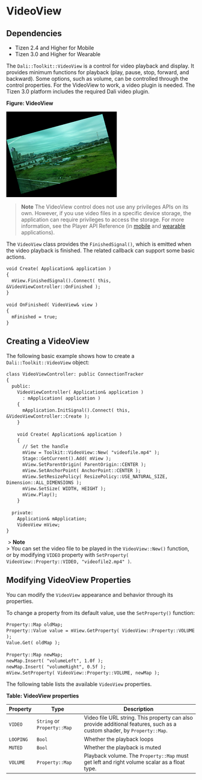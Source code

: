 # VideoView

## Dependencies

- Tizen 2.4 and Higher for Mobile
- Tizen 3.0 and Higher for Wearable

The `Dali::Toolkit::VideoView` is a control for video playback and display. It provides minimum functions for playback (play, pause, stop, forward, and backward). Some options, such as volume, can be controlled through the control properties. For the VideoView to work, a video plugin is needed. The Tizen 3.0 platform includes the required Dali video plugin.

**Figure: VideoView**

![VideoView](./media/dali_videoview.png)

 > **Note** 
 > The VideoView control does not use any privileges APIs on its own. However, if you use video files in a specific device storage, the application can require privileges to access the storage. For more information, see the Player API Reference (in [mobile](http://org.tizen.native.mobile.apireference/group__CAPI__MEDIA__PLAYER__MODULE.html) and [wearable](http://org.tizen.native.wearable.apireference/group__CAPI__MEDIA__PLAYER__MODULE.html) applications).    

The `VideoView` class provides the `FinishedSignal()`, which is emitted when the video playback is finished. The related callback can support some basic actions.

```
void Create( Application& application )
{
  mView.FinishedSignal().Connect( this, &VideoViewController::OnFinished );
}

void OnFinished( VideoView& view )
{
  mFinished = true;
}
```

## Creating a VideoView

The following basic example shows how to create a `Dali::Toolkit::VideoView` object:

```
class VideoViewController: public ConnectionTracker
{
  public:
    VideoViewController( Application& application )
      : mApplication( application )
    {
      mApplication.InitSignal().Connect( this, &VideoViewController::Create );
    }

    void Create( Application& application )
    {
      // Set the handle
      mView = Toolkit::VideoView::New( "videofile.mp4" );
      Stage::GetCurrent().Add( mView );
      mView.SetParentOrigin( ParentOrigin::CENTER );
      mView.SetAnchorPoint( AnchorPoint::CENTER );
      mView.SetResizePolicy( ResizePolicy::USE_NATURAL_SIZE, Dimension::ALL_DIMENSIONS );
      mView.SetSize( WIDTH, HEIGHT );
      mView.Play();
    }

  private:
    Application& mApplication;
    VideoView mView;
}
```

​        > **Note**  
        > You can set the video file to be played in the `VideoView::New()` function, or by modifying `VIDEO` property with `SetProperty( VideoView::Property::VIDEO, "videofile2.mp4" )`.    

## Modifying VideoView Properties

You can modify the `VideoView` appearance and behavior through its properties.

To change a property from its default value, use the `SetProperty()` function:

```
Property::Map oldMap;
Property::Value value = mView.GetProperty( VideoView::Property::VOLUME );
Value.Get( oldMap );

Property::Map newMap;
newMap.Insert( "volumeLeft", 1.0f );
newMap.Insert( "volumeRight", 0.5f );
mView.SetProperty( VideoView::Property::VOLUME, newMap );
```

The following table lists the available `VideoView` properties.

**Table: VideoView properties**

| Property  | Type                        | Description                              |
| --------- | --------------------------- | ---------------------------------------- |
| `VIDEO`   | `String` or `Property::Map` | Video file URL string. This property can also provide additional features, such as a custom shader, by `Property::Map`. |
| `LOOPING` | `Bool`                      | Whether the playback loops               |
| `MUTED`   | `Bool`                      | Whether the playback is muted            |
| `VOLUME`  | `Property::Map`             | Playback volume. The `Property::Map` must get left and right volume scalar as a float type. |